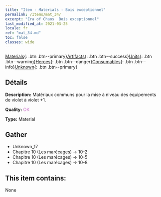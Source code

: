 ```yaml
---
title: "Item - Materials - Bois exceptionnel"
permalink: /Items/mat_34/
excerpt: "Era of Chaos  Bois exceptionnel"
last_modified_at: 2021-03-25
locale: fr
ref: "mat_34.md"
toc: false
classes: wide
---
```

 [Materials](/fr/Items/){: .btn .btn--primary}[Artifacts](/fr/Items/Artifacts/){: .btn .btn--success}[Units](/fr/Items/Units/){: .btn .btn--warning}[Heroes](/fr/Items/Heroes/){: .btn .btn--danger}[Consumables](/fr/Items/Consumables/){: .btn .btn--info}[Unknown](/fr/Items/Unknown/){: .btn .btn--primary}

## Détails
 **Description:** Matériaux communs pour la mise à niveau des équipements de violet à violet +1.

 **Quality:** <span style="color: #DA70D6">OK</span>

 **Type:** Material

## Gather

*    Unknown_17 
*    Chapitre 10 (Les marécages) -> 10-2 
*    Chapitre 10 (Les marécages) -> 10-5 
*    Chapitre 10 (Les marécages) -> 10-8 

## This item contains:

  None

